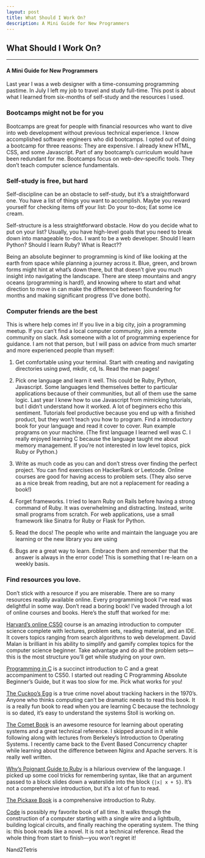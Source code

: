 ```yaml
---
layout: post
title: What Should I Work On?
description: A Mini Guide for New Programmers
---
```

What Should I Work On?
----------------------

----------------------

#### A Mini Guide for New Programmers

Last year I was a web designer with a time-consuming programming pastime. In July I left my job to travel and study full-time. This post is about what I learned from six-months of self-study and the resources I used.

### Bootcamps might not be for you
Bootcamps are great for people with financial resources who want to dive into web development without previous technical experience. I know accomplished software engineers who did bootcamps. I opted out of doing a bootcamp for three reasons:
They are expensive.
I already knew HTML, CSS, and some Javascript. Part of any bootcamp’s curriculum would have been redundant for me.
Bootcamps focus on web-dev-specific tools. They don’t teach computer science fundamentals.

### Self-study is free, but hard
Self-discipline can be an obstacle to self-study, but it’s a straightforward one. You have a list of things you want to accomplish. Maybe you reward yourself for checking items off your list: Do your to-dos; Eat some ice cream.

Self-structure is a less straightforward obstacle. How do you decide what to put on your list? Usually, you have high-level goals that you need to break down into manageable to-dos. I want to be a web developer. Should I learn Python? Should I learn Ruby? What is React??

Being an absolute beginner to programming is kind of like looking at the earth from space while planning a journey across it. Blue, green, and brown forms might hint at what’s down there, but that doesn’t give you much insight into navigating the landscape. There are steep mountains and angry oceans (programming is hard!), and knowing where to start and what direction to move in can make the difference between floundering for months and making significant progress (I’ve done both).

### Computer friends are the best
This is where help comes in! If you live in a big city, join a programming meetup. If you can’t find a local computer community, join a remote community on slack. Ask someone with a lot of programming experience for guidance. I am not that person, but I will pass on advice from much smarter and more experienced people than myself:

1. Get comfortable using your terminal. Start with creating and navigating directories using pwd, mkdir, cd, ls. Read the man pages!

2. Pick one language and learn it well. This could be Ruby, Python, Javascript. Some languages lend themselves better to particular applications because of their communities, but all of them use the same logic. Last year I knew how to use Javascript from mimicking tutorials, but I didn’t understand how it worked. A lot of beginners echo this sentiment. Tutorials feel productive because you end up with a finished product, but they won’t teach you how to program. Find a introductory book for your language and read it cover to cover. Run example programs on your machine. (The first language I learned well was C. I really enjoyed learning C because the language taught me about memory management. If you’re not interested in low level topics, pick Ruby or Python.)

3. Write as much code as you can and don’t stress over finding the perfect project. You can find exercises on HackerRank or Leetcode. Online courses are good for having access to problem sets. (They also serve as a nice break from reading, but are not a replacement for reading a book!)

4. Forget frameworks. I tried to learn Ruby on Rails before having a strong command of Ruby. It was overwhelming and distracting. Instead, write small programs from scratch. For web applications, use a small framework like Sinatra for Ruby or Flask for Python.

5. Read the docs! The people who write and maintain the language you are learning or the new library you are using

6. Bugs are a great way to learn. Embrace them and remember that the answer is always in the error code! This is something that I re-learn on a weekly basis.


### Find resources you love.
Don’t stick with a resource if you are miserable. There are so many resources readily available online. Every programming book I’ve read was delightful in some way. Don’t read a boring book! I’ve waded through a lot of online courses and books. Here’s the stuff that worked for me:

[Harvard’s online CS50](https://www.edx.org/course/introduction-computer-science-harvardx-cs50x) course is an amazing introduction to computer science complete with lectures, problem sets, reading material, and an IDE. It covers topics ranging from search algorithms to web development. David Malan is brilliant in his ability to simplify and gamify complex topics for the computer science beginner. Take advantage and do all the problem sets—this is the most structure you’ll get while studying on your own.

[Programming in C](https://www.amazon.com/Programming-3rd-Stephen-G-Kochan/dp/0672326663) is a succinct introduction to C and a great accompaniment to CS50. I started out reading C Programming Absolute Beginner’s Guide, but it was too slow for me. Pick what works for you!

[The Cuckoo’s Egg](https://www.amazon.com/Cuckoos-Egg-Tracking-Computer-Espionage/dp/1416507787) is a true crime novel about tracking hackers in the 1970’s. Anyone who thinks computing can’t be dramatic needs to read this book. It is a really fun book to read when you are learning C because the technology is so dated, it’s easy to understand the systems Stoll is working on.

[The Comet Book](http://pages.cs.wisc.edu/~remzi/OSTEP/) is an awesome resource for learning about operating systems and a great technical reference. I skipped around in it while following along with lectures from Berkeley’s Introduction to Operating Systems. I recently came back to the Event Based Concurrency chapter while learning about the difference between Nginx and Apache servers. It is really well written.

[Why’s Poignant Guide to Ruby](http://poignant.guide/) is a hilarious overview of the language. I picked up some cool tricks for remembering syntax, like that an argument passed to a block slides down a waterslide into the block `{|x| x + 5}`. It’s not a comprehensive introduction, but it’s a lot of fun to read.

[The Pickaxe Book](https://pragprog.com/book/ruby/programming-ruby) is a comprehensive introduction to Ruby.

[Code](https://www.amazon.com/Code-Language-Computer-Hardware-Software/dp/0735611319) is possibly my favorite book of all time. It walks through the construction of a computer starting with a single wire and a lightbulb, building logical circuits, and finally reaching the operating system. The thing is: this book reads like a novel. It is not a technical reference. Read the whole thing from start to finish—you won’t regret it!

Nand2Tetris
